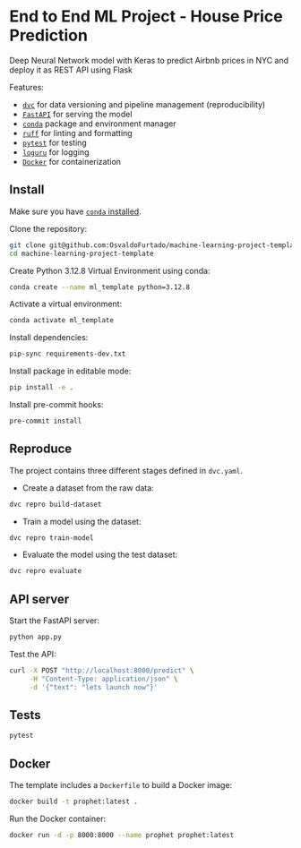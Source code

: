 # End to End ML Project - House Price Prediction

Deep Neural Network model with Keras to predict Airbnb prices in NYC and deploy it as REST API using Flask

Features:

- [`dvc`](https://dvc.org/) for data versioning and pipeline management (reproducibility)
- [`FastAPI`](https://fastapi.tiangolo.com/) for serving the model
- [`conda`](https://docs.conda.io/projects/conda/en/stable/index.html) package and environment manager
- [`ruff`](https://docs.astral.sh/ruff/) for linting and formatting
- [`pytest`](https://docs.pytest.org/en/stable/) for testing
- [`loguru`](https://loguru.readthedocs.io/en/stable/) for logging
- [`Docker`](https://www.docker.com/) for containerization


## Install

Make sure you have [`conda` installed](https://docs.conda.io/projects/conda/en/stable/user-guide/install/index.html).

Clone the repository:

```bash
git clone git@github.com:OsvaldoFurtado/machine-learning-project-template.git .
cd machine-learning-project-template
```

Create Python 3.12.8 Virtual Environment using conda:

```bash
conda create --name ml_template python=3.12.8
```

Activate a virtual environment:

```bash
conda activate ml_template
```

Install dependencies:

```bash
pip-sync requirements-dev.txt
```

Install package in editable mode:

```bash
pip install -e .
```

Install pre-commit hooks:

```bash
pre-commit install
```

## Reproduce

The project contains three different stages defined in `dvc.yaml`.

- Create a dataset from the raw data:

```bash
dvc repro build-dataset
```

- Train a model using the dataset:

```bash
dvc repro train-model
```

- Evaluate the model using the test dataset:

```bash
dvc repro evaluate
```

## API server

Start the FastAPI server:

```bash
python app.py
```

Test the API:

```bash
curl -X POST "http://localhost:8000/predict" \
     -H "Content-Type: application/json" \
     -d '{"text": "lets launch now"}'
```

## Tests

```bash
pytest
```

## Docker

The template includes a `Dockerfile` to build a Docker image:

```bash
docker build -t prophet:latest .
```

Run the Docker container:

```bash
docker run -d -p 8000:8000 --name prophet prophet:latest
```
